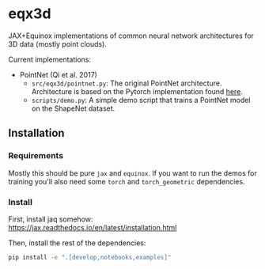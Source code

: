 # eqx3d

JAX+Equinox implementations of common neural network architectures for 3D data (mostly point clouds).

Current implementations:
- PointNet (Qi et al. 2017)
    - `src/eqx3d/pointnet.py`: The original PointNet architecture. Architecture is based on the Pytorch implementation found [here](https://github.com/yanx27/Pointnet_Pointnet2_pytorch/blob/master/models/pointnet_cls.py).
    - `scripts/demo.py`: A simple demo script that trains a PointNet model on the ShapeNet dataset.

## Installation

### Requirements

Mostly this should be pure `jax` and `equinox`. If you want to run the demos for training you'll also need some `torch` and `torch_geometric` dependencies.

### Install

First, install jaq somehow: https://jax.readthedocs.io/en/latest/installation.html

Then, install the rest of the dependencies:

```bash
pip install -e ".[develop,notebooks,examples]"
```
